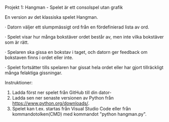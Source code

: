Projekt 1: Hangman - Spelet är ett consolspel utan grafik

En version av det klassiska spelet Hangman.

·         Datorn väljer ett slumpmässigt ord från en fördefinierad lista av ord.

·         Spelet visar hur många bokstäver ordet består av, men inte vilka bokstäver som är rätt.

·         Spelaren ska gissa en bokstav i taget, och datorn ger feedback om bokstaven finns i ordet eller inte.

·         Spelet fortsätter tills spelaren har gissat hela ordet eller har gjort tillräckligt många felaktiga gissningar.

Instruktioner:
1. Ladda först ner spelet från GitHub till din dator-
2. Ladda sen ner senaste versionen av Python från https://www.python.org/downloads/.
3. Spelet kan t.ex. startas från Visual Studio Code eller från kommandotolken(CMD) med kommandot "python hangman.py". 
